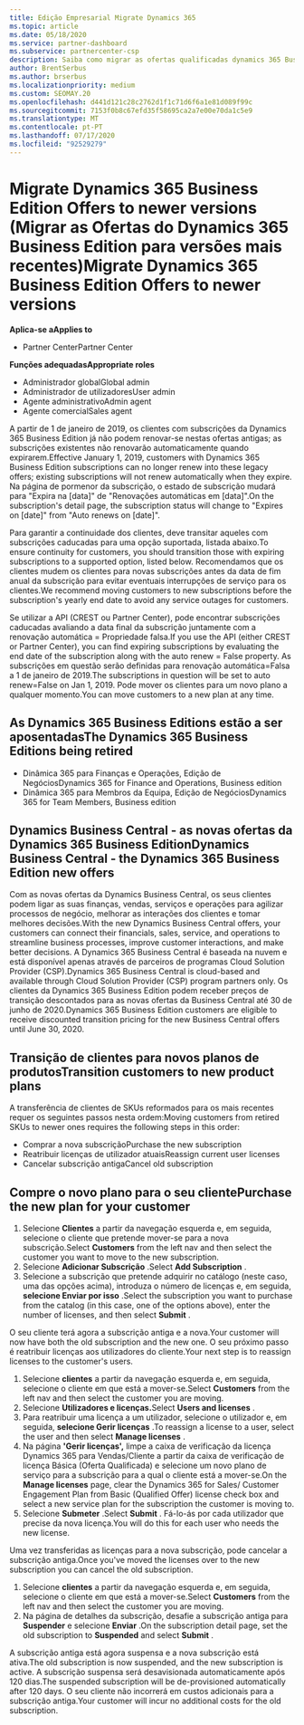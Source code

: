 ```yaml
---
title: Edição Empresarial Migrate Dynamics 365
ms.topic: article
ms.date: 05/18/2020
ms.service: partner-dashboard
ms.subservice: partnercenter-csp
description: Saiba como migrar as ofertas qualificadas dynamics 365 Business Edition para versões mais recentes antes de expirarem.
author: BrentSerbus
ms.author: brserbus
ms.localizationpriority: medium
ms.custom: SEOMAY.20
ms.openlocfilehash: d441d121c28c2762d1f1c71d6f6a1e81d089f99c
ms.sourcegitcommit: 7153f0b8c67efd35f58695ca2a7e00e70da1c5e9
ms.translationtype: MT
ms.contentlocale: pt-PT
ms.lasthandoff: 07/17/2020
ms.locfileid: "92529279"
---
```

# <a name="migrate-dynamics-365-business-edition-offers-to-newer-versions"></a><span data-ttu-id="a1ccf-103">Migrate Dynamics 365 Business Edition Offers to newer versions (Migrar as Ofertas do Dynamics 365 Business Edition para versões mais recentes)</span><span class="sxs-lookup"><span data-stu-id="a1ccf-103">Migrate Dynamics 365 Business Edition Offers to newer versions</span></span>

<span data-ttu-id="a1ccf-104">**Aplica-se a**</span><span class="sxs-lookup"><span data-stu-id="a1ccf-104">**Applies to**</span></span>

- <span data-ttu-id="a1ccf-105">Partner Center</span><span class="sxs-lookup"><span data-stu-id="a1ccf-105">Partner Center</span></span>

<span data-ttu-id="a1ccf-106">**Funções adequadas**</span><span class="sxs-lookup"><span data-stu-id="a1ccf-106">**Appropriate roles**</span></span>
- <span data-ttu-id="a1ccf-107">Administrador global</span><span class="sxs-lookup"><span data-stu-id="a1ccf-107">Global admin</span></span>
- <span data-ttu-id="a1ccf-108">Administrador de utilizadores</span><span class="sxs-lookup"><span data-stu-id="a1ccf-108">User admin</span></span>
- <span data-ttu-id="a1ccf-109">Agente administrativo</span><span class="sxs-lookup"><span data-stu-id="a1ccf-109">Admin agent</span></span>
- <span data-ttu-id="a1ccf-110">Agente comercial</span><span class="sxs-lookup"><span data-stu-id="a1ccf-110">Sales agent</span></span>

<span data-ttu-id="a1ccf-111">A partir de 1 de janeiro de 2019, os clientes com subscrições da Dynamics 365 Business Edition já não podem renovar-se nestas ofertas antigas; as subscrições existentes não renovarão automaticamente quando expirarem.</span><span class="sxs-lookup"><span data-stu-id="a1ccf-111">Effective January 1, 2019, customers with Dynamics 365 Business Edition subscriptions can no longer renew into these legacy offers; existing subscriptions will not renew automatically when they expire.</span></span> <span data-ttu-id="a1ccf-112">Na página de pormenor da subscrição, o estado de subscrição mudará para "Expira na [data]" de "Renovações automáticas em [data]".</span><span class="sxs-lookup"><span data-stu-id="a1ccf-112">On the subscription's detail page, the subscription status will change to "Expires on [date]" from "Auto renews on [date]".</span></span>

<span data-ttu-id="a1ccf-113">Para garantir a continuidade dos clientes, deve transitar aqueles com subscrições caducadas para uma opção suportada, listada abaixo.</span><span class="sxs-lookup"><span data-stu-id="a1ccf-113">To ensure continuity for customers, you should transition those with expiring subscriptions to a supported option, listed below.</span></span> <span data-ttu-id="a1ccf-114">Recomendamos que os clientes mudem os clientes para novas subscrições antes da data de fim anual da subscrição para evitar eventuais interrupções de serviço para os clientes.</span><span class="sxs-lookup"><span data-stu-id="a1ccf-114">We recommend moving customers to new subscriptions before the subscription's yearly end date to avoid any service outages for customers.</span></span>

<span data-ttu-id="a1ccf-115">Se utilizar a API (CREST ou Partner Center), pode encontrar subscrições caducadas avaliando a data final da subscrição juntamente com a renovação automática = Propriedade falsa.</span><span class="sxs-lookup"><span data-stu-id="a1ccf-115">If you use the API (either CREST or Partner Center), you can find expiring subscriptions by evaluating the end date of the subscription along with the auto renew = False property.</span></span> <span data-ttu-id="a1ccf-116">As subscrições em questão serão definidas para renovação automática=Falsa a 1 de janeiro de 2019.</span><span class="sxs-lookup"><span data-stu-id="a1ccf-116">The subscriptions in question will be set to auto renew=False on Jan 1, 2019.</span></span> <span data-ttu-id="a1ccf-117">Pode mover os clientes para um novo plano a qualquer momento.</span><span class="sxs-lookup"><span data-stu-id="a1ccf-117">You can move customers to a new plan at any time.</span></span> 

## <a name="the-dynamics-365-business-editions-being-retired"></a><span data-ttu-id="a1ccf-118">As Dynamics 365 Business Editions estão a ser aposentadas</span><span class="sxs-lookup"><span data-stu-id="a1ccf-118">The Dynamics 365 Business Editions being retired</span></span>

- <span data-ttu-id="a1ccf-119">Dinâmica 365 para Finanças e Operações, Edição de Negócios</span><span class="sxs-lookup"><span data-stu-id="a1ccf-119">Dynamics 365 for Finance and Operations, Business edition</span></span>
- <span data-ttu-id="a1ccf-120">Dinâmica 365 para Membros da Equipa, Edição de Negócios</span><span class="sxs-lookup"><span data-stu-id="a1ccf-120">Dynamics 365 for Team Members, Business edition</span></span>

## <a name="dynamics-business-central---the-dynamics-365-business-edition-new-offers"></a><span data-ttu-id="a1ccf-121">Dynamics Business Central - as novas ofertas da Dynamics 365 Business Edition</span><span class="sxs-lookup"><span data-stu-id="a1ccf-121">Dynamics Business Central - the Dynamics 365 Business Edition new offers</span></span>

<span data-ttu-id="a1ccf-122">Com as novas ofertas da Dynamics Business Central, os seus clientes podem ligar as suas finanças, vendas, serviços e operações para agilizar processos de negócio, melhorar as interações dos clientes e tomar melhores decisões.</span><span class="sxs-lookup"><span data-stu-id="a1ccf-122">With the new Dynamics Business Central offers, your customers can connect their financials, sales, service, and operations to streamline business processes, improve customer interactions, and make better decisions.</span></span> <span data-ttu-id="a1ccf-123">A Dynamics 365 Business Central é baseada na nuvem e está disponível apenas através de parceiros de programas Cloud Solution Provider (CSP).</span><span class="sxs-lookup"><span data-stu-id="a1ccf-123">Dynamics 365 Business Central is cloud-based and available through Cloud Solution Provider (CSP) program partners only.</span></span>
<span data-ttu-id="a1ccf-124">Os clientes da Dynamics 365 Business Edition podem receber preços de transição descontados para as novas ofertas da Business Central até 30 de junho de 2020.</span><span class="sxs-lookup"><span data-stu-id="a1ccf-124">Dynamics 365 Business Edition customers are eligible to receive discounted transition pricing for the new Business Central offers until June 30, 2020.</span></span>

## <a name="transition-customers-to-new-product-plans"></a><span data-ttu-id="a1ccf-125">Transição de clientes para novos planos de produtos</span><span class="sxs-lookup"><span data-stu-id="a1ccf-125">Transition customers to new product plans</span></span>

 <span data-ttu-id="a1ccf-126">A transferência de clientes de SKUs reformados para os mais recentes requer os seguintes passos nesta ordem:</span><span class="sxs-lookup"><span data-stu-id="a1ccf-126">Moving customers from retired SKUs to newer ones requires the following steps in this order:</span></span>

- <span data-ttu-id="a1ccf-127">Comprar a nova subscrição</span><span class="sxs-lookup"><span data-stu-id="a1ccf-127">Purchase the new subscription</span></span>
- <span data-ttu-id="a1ccf-128">Reatribuir licenças de utilizador atuais</span><span class="sxs-lookup"><span data-stu-id="a1ccf-128">Reassign current user licenses</span></span>
- <span data-ttu-id="a1ccf-129">Cancelar subscrição antiga</span><span class="sxs-lookup"><span data-stu-id="a1ccf-129">Cancel old subscription</span></span>

## <a name="purchase-the-new-plan-for-your-customer"></a><span data-ttu-id="a1ccf-130">Compre o novo plano para o seu cliente</span><span class="sxs-lookup"><span data-stu-id="a1ccf-130">Purchase the new plan for your customer</span></span>

1. <span data-ttu-id="a1ccf-131">Selecione **Clientes** a partir da navegação esquerda e, em seguida, selecione o cliente que pretende mover-se para a nova subscrição.</span><span class="sxs-lookup"><span data-stu-id="a1ccf-131">Select **Customers** from the left nav and then select the customer you want to move to the new subscription.</span></span>
2. <span data-ttu-id="a1ccf-132">Selecione **Adicionar Subscrição** .</span><span class="sxs-lookup"><span data-stu-id="a1ccf-132">Select **Add Subscription** .</span></span>
3. <span data-ttu-id="a1ccf-133">Selecione a subscrição que pretende adquirir no catálogo (neste caso, uma das opções acima), introduza o número de licenças e, em seguida, **selecione Enviar por isso** .</span><span class="sxs-lookup"><span data-stu-id="a1ccf-133">Select the subscription you want to purchase from the catalog (in this case, one of the options above), enter the number of licenses, and then select **Submit** .</span></span> 

<span data-ttu-id="a1ccf-134">O seu cliente terá agora a subscrição antiga e a nova.</span><span class="sxs-lookup"><span data-stu-id="a1ccf-134">Your customer will now have both the old subscription and the new one.</span></span> <span data-ttu-id="a1ccf-135">O seu próximo passo é reatribuir licenças aos utilizadores do cliente.</span><span class="sxs-lookup"><span data-stu-id="a1ccf-135">Your next step is to reassign licenses to the customer's users.</span></span>

1. <span data-ttu-id="a1ccf-136">Selecione **clientes** a partir da navegação esquerda e, em seguida, selecione o cliente em que está a mover-se.</span><span class="sxs-lookup"><span data-stu-id="a1ccf-136">Select **Customers** from the left nav and then select the customer you are moving.</span></span>
2. <span data-ttu-id="a1ccf-137">Selecione **Utilizadores e licenças.**</span><span class="sxs-lookup"><span data-stu-id="a1ccf-137">Select **Users and licenses** .</span></span>
3. <span data-ttu-id="a1ccf-138">Para reatribuir uma licença a um utilizador, selecione o utilizador e, em seguida, **selecione Gerir licenças** .</span><span class="sxs-lookup"><span data-stu-id="a1ccf-138">To reassign a license to a user, select the user and then select **Manage licenses** .</span></span> 
4. <span data-ttu-id="a1ccf-139">Na página **'Gerir licenças',** limpe a caixa de verificação da licença Dynamics 365 para Vendas/Cliente a partir da caixa de verificação de licença Básica (Oferta Qualificada) e selecione um novo plano de serviço para a subscrição para a qual o cliente está a mover-se.</span><span class="sxs-lookup"><span data-stu-id="a1ccf-139">On the **Manage licenses** page, clear the Dynamics 365 for Sales/ Customer Engagement Plan from Basic (Qualified Offer) license check box and select a new service plan for the subscription the customer is moving to.</span></span> 
5. <span data-ttu-id="a1ccf-140">Selecione **Submeter** .</span><span class="sxs-lookup"><span data-stu-id="a1ccf-140">Select **Submit** .</span></span> <span data-ttu-id="a1ccf-141">Fá-lo-ás por cada utilizador que precise da nova licença.</span><span class="sxs-lookup"><span data-stu-id="a1ccf-141">You will do this for each user who needs the new license.</span></span> 

<span data-ttu-id="a1ccf-142">Uma vez transferidas as licenças para a nova subscrição, pode cancelar a subscrição antiga.</span><span class="sxs-lookup"><span data-stu-id="a1ccf-142">Once you've moved the licenses over to the new subscription you can cancel the old subscription.</span></span> 

1. <span data-ttu-id="a1ccf-143">Selecione **clientes** a partir da navegação esquerda e, em seguida, selecione o cliente em que está a mover-se.</span><span class="sxs-lookup"><span data-stu-id="a1ccf-143">Select **Customers** from the left nav and then select the customer you are moving.</span></span>
2. <span data-ttu-id="a1ccf-144">Na página de detalhes da subscrição, desafie a subscrição antiga para **Suspender** e selecione **Enviar** .</span><span class="sxs-lookup"><span data-stu-id="a1ccf-144">On the subscription detail page, set the old subscription to **Suspended** and select **Submit** .</span></span>

<span data-ttu-id="a1ccf-145">A subscrição antiga está agora suspensa e a nova subscrição está ativa.</span><span class="sxs-lookup"><span data-stu-id="a1ccf-145">The old subscription is now suspended, and the new subscription is active.</span></span> <span data-ttu-id="a1ccf-146">A subscrição suspensa será desavisionada automaticamente após 120 dias.</span><span class="sxs-lookup"><span data-stu-id="a1ccf-146">The suspended subscription will be de-provisioned automatically after 120 days.</span></span> <span data-ttu-id="a1ccf-147">O seu cliente não incorrerá em custos adicionais para a subscrição antiga.</span><span class="sxs-lookup"><span data-stu-id="a1ccf-147">Your customer will incur no additional costs for the old subscription.</span></span>
